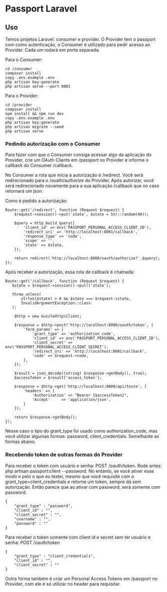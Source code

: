 # Passport Laravel

## Uso
Temos projetos Laravel: consumer e provider. O Provider tem o passport com como autenticação, o Consumer é utilizado para pedir acesso ao Provider. Cada um rodará em porta separada.

Para o Consumer:
````
cd /consumer
composer install
copy .env.example .env
php artisan key:generate
php artisan serve --port 8001
````

Para o Provider:
````
cd /provider
composer install
npm install && npm run dev
copy .env.example .env
php artisan key:generate
php artisan migrate --seed
php artisan serve
````

### Pedindo autorização com o Consumer

Para fazer com que o Consumer consiga acessar algo da aplicação do Provider, crie um OAuth Clients em /passport no Provider e informe o callback do Consumer /callback.

No Consumer a rota que inicia a autorização é /redirect. Você será redirecionado para o /ouath/authorize do Provider. Após autorizar, você será redirecionado novamente para a sua aplicação /callback que no caso retornará um json.

Como é pedido a autorização:
````
Route::get('/redirect', function (Request $request) {
    $request->session()->put('state', $state = Str::random(40));

    $query = http_build_query([
        'client_id' => env('PASSPORT_PERSONAL_ACCESS_CLIENT_ID'),
        'redirect_uri' => 'http://localhost:8001/callback',
        'response_type' => 'code',
        'scope' => '',
        'state' => $state,
    ]);

    return redirect('http://localhost:8000/oauth/authorize?'.$query);
});
````

Após receber a autorização, essa rota de callback é chamada:

````
Route::get('/callback', function (Request $request) {
   $state = $request->session()->pull('state');

   throw_unless(
       strlen($state) > 0 && $state === $request->state,
       InvalidArgumentException::class
   );

    $http = new GuzzleHttp\Client;

    $response = $http->post('http://localhost:8000/oauth/token', [
        'form_params' => [
            'grant_type' => 'authorization_code',
            'client_id' => env('PASSPORT_PERSONAL_ACCESS_CLIENT_ID'),
            'client_secret' => env('PASSPORT_PERSONAL_ACCESS_CLIENT_SECRET'),
            'redirect_uri' => 'http://localhost:8001/callback',
            'code' => $request->code,
        ],
    ]);

    $result = json_decode((string) $response->getBody(), true);
    $accessToken = $result['access_token'];

    $response = $http->get('http://localhost:8000/api/teste', [
        'headers' => [
            'Authorization' => "Bearer {$accessToken}",
            'Accept'     => 'application/json',
        ]
    ]);

    return $response->getBody();
});
````

Nesse caso o tipo do grant_type foi usado como authorization_code, mas você utilizar algumas formas: password, client_credentials. Semelhante as formas abaixo.


### Recebendo token de outras formas do Provider
Para receber o token com usuário e senha: POST /oauth/token. Rode antes: php artisan passport:client --password. No entanto, se você ativer esse modo e pelo o que eu testei, mesmo que você requisite com o grant_type=client_credentials e retorne um token, sempre dá sem autorização. Então parece que ao ativar com password, será somente com password.

````
{
	"grant_type" : "password",
	"client_id" : "",
	"client_secret" : "",
	"username" : "",
	"password" : ""
}
````

Para receber o token somente com client id e secret sem ter usuário e senha: POST /oauth/token
````
{
	"grant_type" : "client_credentials",
	"client_id" : "",
	"client_secret" : ""
}
````
Outra forma também é criar um Personal Access Tokens em /passport no Provider, com ele é só utilizar no header para requisitar.